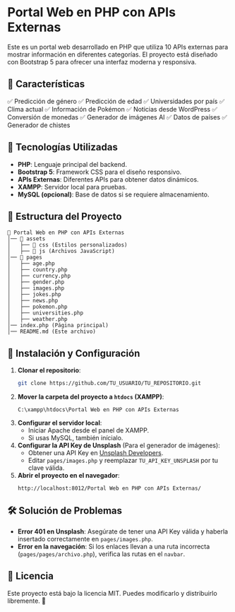 # Portal Web en PHP con APIs Externas

Este es un portal web desarrollado en PHP que utiliza 10 APIs externas para mostrar información en diferentes categorías. El proyecto está diseñado con Bootstrap 5 para ofrecer una interfaz moderna y responsiva.

## 📌 Características
✅ Predicción de género
✅ Predicción de edad
✅ Universidades por país
✅ Clima actual
✅ Información de Pokémon
✅ Noticias desde WordPress
✅ Conversión de monedas
✅ Generador de imágenes AI
✅ Datos de países
✅ Generador de chistes

## 🚀 Tecnologías Utilizadas
- **PHP**: Lenguaje principal del backend.
- **Bootstrap 5**: Framework CSS para el diseño responsivo.
- **APIs Externas**: Diferentes APIs para obtener datos dinámicos.
- **XAMPP**: Servidor local para pruebas.
- **MySQL (opcional)**: Base de datos si se requiere almacenamiento.

## 📂 Estructura del Proyecto
```
📁 Portal Web en PHP con APIs Externas
│── 📁 assets
│   ├── 📁 css (Estilos personalizados)
│   ├── 📁 js (Archivos JavaScript)
│── 📁 pages
│   ├── age.php
│   ├── country.php
│   ├── currency.php
│   ├── gender.php
│   ├── images.php
│   ├── jokes.php
│   ├── news.php
│   ├── pokemon.php
│   ├── universities.php
│   ├── weather.php
│── index.php (Página principal)
│── README.md (Este archivo)
```

## 🔧 Instalación y Configuración
1. **Clonar el repositorio**:
   ```bash
   git clone https://github.com/TU_USUARIO/TU_REPOSITORIO.git
   ```
2. **Mover la carpeta del proyecto a `htdocs` (XAMPP)**:
   ```
   C:\xampp\htdocs\Portal Web en PHP con APIs Externas
   ```
3. **Configurar el servidor local**:
   - Iniciar Apache desde el panel de XAMPP.
   - Si usas MySQL, también inícialo.
4. **Configurar la API Key de Unsplash** (Para el generador de imágenes):
   - Obtener una API Key en [Unsplash Developers](https://unsplash.com/developers).
   - Editar `pages/images.php` y reemplazar `TU_API_KEY_UNSPLASH` por tu clave válida.
5. **Abrir el proyecto en el navegador**:
   ```
   http://localhost:8012/Portal Web en PHP con APIs Externas/
   ```

## 🛠 Solución de Problemas
- **Error 401 en Unsplash**: Asegúrate de tener una API Key válida y haberla insertado correctamente en `pages/images.php`.
- **Error en la navegación**: Si los enlaces llevan a una ruta incorrecta (`pages/pages/archivo.php`), verifica las rutas en el `navbar`.

## 📜 Licencia
Este proyecto está bajo la licencia MIT. Puedes modificarlo y distribuirlo libremente. 🚀

